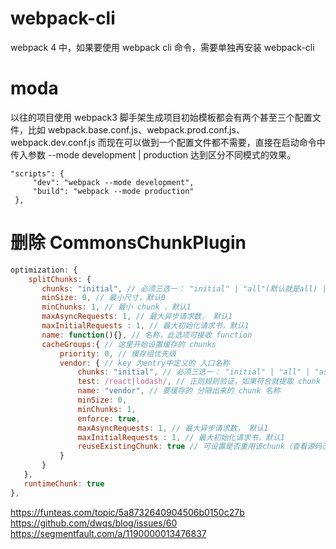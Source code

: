 
# webpack-cli

webpack 4 中，如果要使用 webpack cli 命令，需要单独再安装 webpack-cli


# moda

以往的项目使用 webpack3 脚手架生成项目初始模板都会有两个甚至三个配置文件，比如
webpack.base.conf.js、webpack.prod.conf.js、webpack.dev.conf.js 而现在可以做到一个配置文件都不需要，直接在启动命令中传入参数 --mode development | production 达到区分不同模式的效果。

```
"scripts": {
     "dev": "webpack --mode development",
     "build": "webpack --mode production"
 },
 ```


 #  删除 CommonsChunkPlugin

 ``` js
 optimization: {
     splitChunks: {
        chunks: "initial", // 必须三选一： "initial" | "all"(默认就是all) | "async" 
        minSize: 0, // 最小尺寸，默认0
        minChunks: 1, // 最小 chunk ，默认1
        maxAsyncRequests: 1, // 最大异步请求数， 默认1
        maxInitialRequests : 1, // 最大初始化请求书，默认1
        name: function(){}, // 名称，此选项可接收 function
        cacheGroups:{ // 这里开始设置缓存的 chunks
            priority: 0, // 缓存组优先级
            vendor: { // key 为entry中定义的 入口名称
                chunks: "initial", // 必须三选一： "initial" | "all" | "async"(默认就是异步) 
                test: /react|lodash/, // 正则规则验证，如果符合就提取 chunk
                name: "vendor", // 要缓存的 分隔出来的 chunk 名称 
                minSize: 0,
                minChunks: 1,
                enforce: true,
                maxAsyncRequests: 1, // 最大异步请求数， 默认1
                maxInitialRequests : 1, // 最大初始化请求书，默认1
                reuseExistingChunk: true // 可设置是否重用该chunk（查看源码没有发现默认值）
            }
        }
    },
    runtimeChunk: true
 },
 ```



https://funteas.com/topic/5a8732640904506b0150c27b
https://github.com/dwqs/blog/issues/60
https://segmentfault.com/a/1190000013476837
